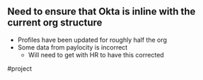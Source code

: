 ## Need to ensure that Okta is inline with the current org structure 
- Profiles have been updated for roughly half the org
- Some data from paylocity is incorrect 
	- Will need to get with HR to have this corrected


#project 